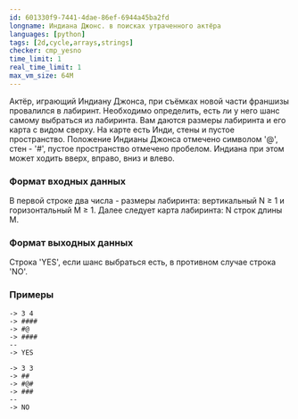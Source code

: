 ```yaml
---
id: 601330f9-7441-4dae-86ef-6944a45ba2fd
longname: Индиана Джонс. в поисках утраченного актёра
languages: [python]
tags: [2d,cycle,arrays,strings]
checker: cmp_yesno
time_limit: 1
real_time_limit: 1
max_vm_size: 64M
---
```



Актёр, играющий Индиану Джонса, при съёмках новой части франшизы провалился в лабиринт. Необходимо определить, есть ли у него шанс самому выбраться из лабиринта.
Вам даются размеры лабиринта и его карта с видом сверху. На карте есть Инди, стены и пустое пространство. Положение Индианы Джонса отмечено символом '@', cтен - '#', пустое пространство отмечено пробелом.
Индиана при этом может ходить вверх, вправо, вниз и влево.


### Формат входных данных

В первой строке два числа - размеры лабиринта: вертикальный N &ge; 1 и горизонтальный M &ge; 1. Далее следует карта лабиринта: N строк длины M.

### Формат выходных данных

Строка 'YES', если шанс выбраться есть, в противном случае строка 'NO'.

### Примеры

```
-> 3 4
-> ####
-> #@  
-> ####
--
-> YES
```

```
-> 3 3
-> ## 
-> #@#
-> ###
--
-> NO
```

